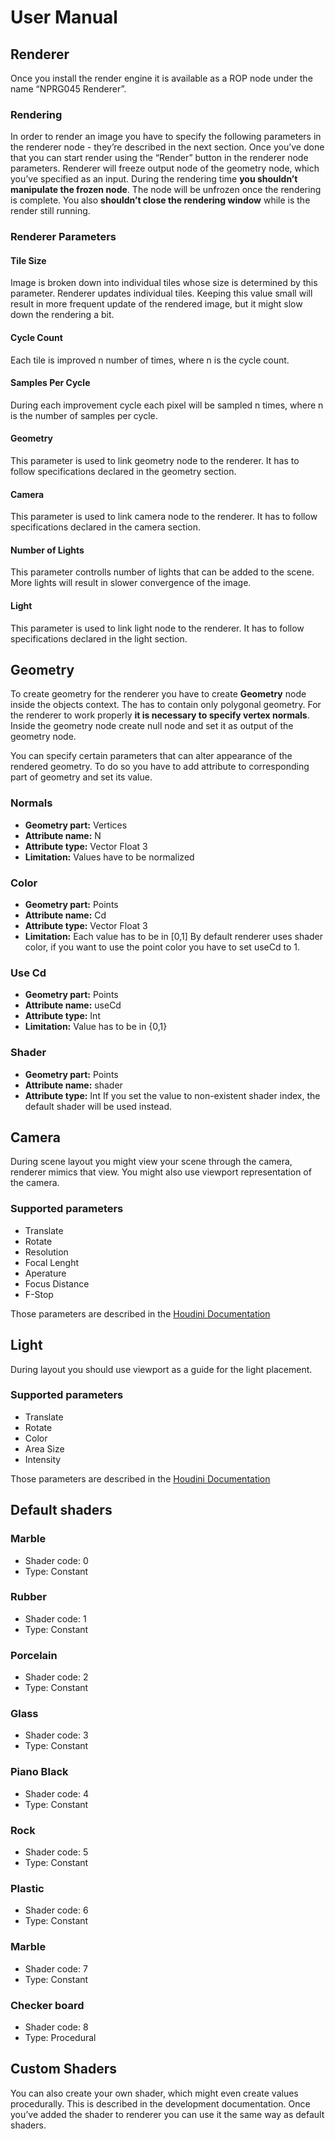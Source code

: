 # User Manual
## Renderer
Once you install the render engine it is available as a ROP node under the name “NPRG045 Renderer”.

### Rendering
In order to render an image you have to specify the following parameters in the renderer node - they’re described in the next section. Once you’ve done that you can start render using the “Render” button in the renderer node parameters. Renderer will freeze output node of the geometry node, which you’ve specified as an input. During the rendering time **you shouldn’t manipulate the frozen node**. The node will be unfrozen once the rendering is complete. You also **shouldn’t close the rendering window** while is the render still running.

### Renderer Parameters
#### Tile Size
Image is broken down into individual tiles whose size is determined by this parameter. Renderer updates individual tiles. Keeping this value small will result in more frequent update of the rendered image, but it might slow down the rendering a bit.

#### Cycle Count
Each tile is improved n number of times, where n is the cycle count.

#### Samples Per Cycle
During each improvement cycle each pixel will be sampled n times, where n is the number of samples per cycle.

#### Geometry
This parameter is used to link geometry node to the renderer. It has to follow specifications declared in the geometry section.

#### Camera
This parameter is used to link camera node to the renderer. It has to follow specifications declared in the camera section.

#### Number of Lights
This parameter controlls number of lights that can be added to the scene. More lights will result in slower convergence of the image.

#### Light
This parameter is used to link light node to the renderer. It has to follow specifications declared in the light section.

## Geometry
To create geometry for the renderer you have to create **Geometry** node inside the objects context. The has to contain only polygonal geometry. For the renderer to work properly **it is necessary to specify vertex normals**. Inside the geometry node create null node and set it as output of the geometry node.

You can specify certain parameters that can alter appearance of the rendered geometry. To do so you have to add attribute to corresponding part of geometry and set its value.

### Normals
- **Geometry part:** Vertices
- **Attribute name:** N
- **Attribute type:** Vector Float 3
- **Limitation:** Values have to be normalized

### Color
- **Geometry part:** Points
- **Attribute name:** Cd
- **Attribute type:** Vector Float 3
- **Limitation:** Each value has to be in [0,1]
  By default renderer uses shader color, if you want to use the point color you have to set useCd to 1.

### Use Cd
- **Geometry part:** Points
- **Attribute name:** useCd
- **Attribute type:** Int
- **Limitation:** Value has to be in {0,1}

### Shader
- **Geometry part:** Points
- **Attribute name:** shader
- **Attribute type:** Int
  If you set the value to non-existent shader index, the default shader will be used instead.

## Camera
During scene layout you might view your scene through the camera, renderer mimics that view. You might also use viewport representation of the camera.

### Supported parameters
- Translate
- Rotate
- Resolution
- Focal Lenght
- Aperature
- Focus Distance
- F-Stop

Those parameters are described in the [Houdini Documentation](https://www.sidefx.com/docs/houdini/render/cameras.html)

## Light
During layout you should use viewport as a guide for the light placement.

### Supported parameters
- Translate
- Rotate
- Color
- Area Size
- Intensity

Those parameters are described in the [Houdini Documentation](https://www.sidefx.com/docs/houdini/render/cameras.html)

## Default shaders
### Marble
- Shader code: 0
- Type: Constant

### Rubber
- Shader code: 1
- Type: Constant

### Porcelain
- Shader code: 2
- Type: Constant

### Glass
- Shader code: 3
- Type: Constant

### Piano Black
- Shader code: 4
- Type: Constant

### Rock
- Shader code: 5
- Type: Constant

### Plastic
- Shader code: 6
- Type: Constant

### Marble
- Shader code: 7
- Type: Constant

### Checker board
- Shader code: 8
- Type: Procedural

## Custom Shaders
You can also create your own shader, which might even create values procedurally. This is described in the development documentation. Once you’ve added the shader to renderer you can use it the same way as default shaders.
